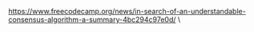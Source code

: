 https://www.freecodecamp.org/news/in-search-of-an-understandable-consensus-algorithm-a-summary-4bc294c97e0d/ \
